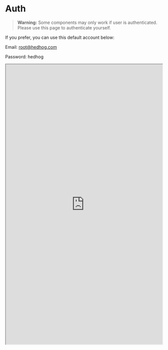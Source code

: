 # Auth

> **Warning:** Some components may only work if user is authenticated. Please use this page to authenticate yourself.

If you prefer, you can use this default account below:

Email: root@hedhog.com

Password: hedhog

<iframe src="http://localhost:6006/iframe.html?id=authentication-login--docs" width="100%" height="900px" />
